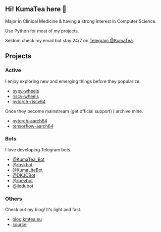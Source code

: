 ## Hi! KumaTea here 👋

Major in Clinical Medicine & having a strong interest in Computer Science.

Use Python for most of my projects.

Seldom check my email but stay 24/7 on [Telegram @KumaTea](https://t.me/KumaTea).

## Projects

### Active

I enjoy exploring new and emerging things before they popularize.

* [pypy-wheels](https://github.com/KumaTea/pypy-wheels)
* [riscv-wheels](https://github.com/KumaTea/riscv-wheels)
* [pytorch-riscv64](https://github.com/KumaTea/pytorch-riscv64)

Once they become mainstream (get official support) I archive mine.

* [pytorch-aarch64](https://github.com/KumaTea/pytorch-aarch64)
* [tensorflow-aarch64](https://github.com/KumaTea/tensorflow-aarch64)

### Bots

I love developing Telegram bots.

* [@KumaTea_Bot](https://github.com/KumaTea/KumaTea-bot)
* [@rbskbot](https://github.com/KumaTea/NextBot)
* [@KumaLiteBot](https://github.com/KumaTea/KumaLiteBot)
* [@DKJCBot](https://github.com/KumaTea/daka)
* [@rbevbot](https://github.com/KumaTea/EvalBot)
* [@jiedubot](https://github.com/KumaTea/GamBot)

### Others

Check out my blog! It's light and fast.

* [blog.kmtea.eu](https://blog.kmtea.eu)
* [source](https://github.com/KumaTea/blog)
